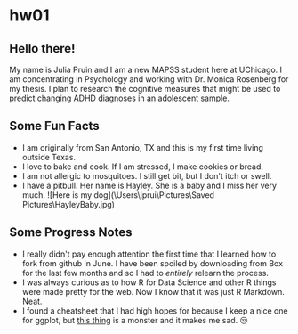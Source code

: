 # hw01
## Hello there! 

My name is Julia Pruin and I am a new MAPSS student here at UChicago. I am concentrating in Psychology and working with Dr. Monica Rosenberg for my thesis. I plan to research the cognitive measures that might be used to predict changing ADHD diagnoses in an adolescent sample. 

## Some Fun Facts

 - I am originally from San Antonio, TX and this is my first time living outside Texas.
 - I love to bake and cook. If I am stressed, I make cookies or bread.
 - I am not allergic to mosquitoes. I still get bit, but I don't itch or swell.
 - I have a pitbull. Her name is Hayley. She is a baby and I miss her very much.
 ![Here is my dog](\Users\jprui\Pictures\Saved Pictures\HayleyBaby.jpg)
 
## Some Progress Notes
 - I really didn't pay enough attention the first time that I learned how to fork from github in June. I have been spoiled by downloading from Box for the last few months and so I had to *entirely* relearn the process.
 - I was always curious as to how R for Data Science and other R things were made pretty for the web. Now I know that it was just R Markdown. Neat.
 - I found a cheatsheet that I had high hopes for because I keep a nice one for ggplot, but [this thing](https://rstudio.com/wp-content/uploads/2016/03/rmarkdown-cheatsheet-2.0.pdf?_ga=2.40532778.94379362.1601512842-120555137.1591728115) is a monster and it makes me sad. :unamused: